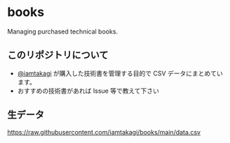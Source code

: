 # books
Managing purchased technical books.

## このリポジトリについて
- [@iamtakagi](https://gtihub.com/iamtakagi) が購入した技術書を管理する目的で CSV データにまとめています。
- おすすめの技術書があれば Issue 等で教えて下さい

## 生データ
https://raw.githubusercontent.com/iamtakagi/books/main/data.csv